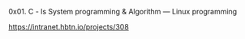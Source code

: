 0x01. C - ls
System programming & Algorithm ― Linux programming

https://intranet.hbtn.io/projects/308
